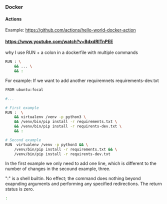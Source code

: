 ### Docker


#### Actions
Example: https://github.com/actions/hello-world-docker-action

#### https://www.youtube.com/watch?v=BdxdRlTnPEE
why I use RUN + a colon in a dockerfile with multiple commands

```bash
RUN : \
    && ... \
    && :
```

For example:
If we want to add another requiremnets requirements-dev.txt
```bash
FROM ubuntu:focal

#...

# First example
RUN :  \
    && virtualenv /venv -p python3 \
    && /venv/bin/pip install -r requirements.txt \
    && /venv/bin/pip install -r requirents-dev.txt \
    && :

# Second example
RUN  virtualenv /venv -p python3 && \
    /venv/bin/pip install -r requirements.txt && \
    /venv/bin/pip install -r requirents-dev.txt

```
In the first example we only need to add one line, which is different to the number of changes in the secound example, three.

":" is a shell builtin.
No effect; the command does nothing beyond exapnding arguments and performing any specified redirections. The return status is zero.
```bash
:
```





